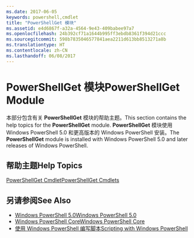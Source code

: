 ```yaml
---
ms.date: 2017-06-05
keywords: powershell,cmdlet
title: "PowerShellGet 模块"
ms.assetid: e4d6867f-a32a-4564-9e43-409babee97a7
ms.openlocfilehash: 24b392cf71a1644b995ff3ebdb8361f394d21ccc
ms.sourcegitcommit: 598b7835046577841aea2211d613bb8513271a8b
ms.translationtype: HT
ms.contentlocale: zh-CN
ms.lasthandoff: 06/08/2017
---
```

# <a name="powershellget-module"></a><span data-ttu-id="32bc7-103">PowerShellGet 模块</span><span class="sxs-lookup"><span data-stu-id="32bc7-103">PowerShellGet Module</span></span>
<span data-ttu-id="32bc7-104">本部分包含有关 **PowerShellGet** 模块的帮助主题。</span><span class="sxs-lookup"><span data-stu-id="32bc7-104">This section contains the help topics for the **PowerShellGet** module.</span></span> <span data-ttu-id="32bc7-105">**PowerShellGet** 模块使用 Windows PowerShell 5.0 和更高版本的 Windows PowerShell 安装。</span><span class="sxs-lookup"><span data-stu-id="32bc7-105">The **PowerShellGet** module is installed with Windows PowerShell 5.0 and later releases of Windows PowerShell.</span></span>

## <a name="help-topics"></a><span data-ttu-id="32bc7-106">帮助主题</span><span class="sxs-lookup"><span data-stu-id="32bc7-106">Help Topics</span></span>
[<span data-ttu-id="32bc7-107">PowerShellGet Cmdlet</span><span class="sxs-lookup"><span data-stu-id="32bc7-107">PowerShellGet Cmdlets</span></span>](http://technet.microsoft.com/library/dn807169.aspx)

## <a name="see-also"></a><span data-ttu-id="32bc7-108">另请参阅</span><span class="sxs-lookup"><span data-stu-id="32bc7-108">See Also</span></span>
- [<span data-ttu-id="32bc7-109">Windows PowerShell 5.0</span><span class="sxs-lookup"><span data-stu-id="32bc7-109">Windows PowerShell 5.0</span></span>](../../core-powershell/core-modules/Windows-PowerShell-5.0.md)
- [<span data-ttu-id="32bc7-110">Windows PowerShell Core</span><span class="sxs-lookup"><span data-stu-id="32bc7-110">Windows PowerShell Core</span></span>](https://technet.microsoft.com/en-us/library/4b75f1e4-f327-48f3-92ab-bf5435094d41)
- [<span data-ttu-id="32bc7-111">使用 Windows PowerShell 编写脚本</span><span class="sxs-lookup"><span data-stu-id="32bc7-111">Scripting with Windows PowerShell</span></span>](../fundamental/Scripting-with-Windows-PowerShell.md)

